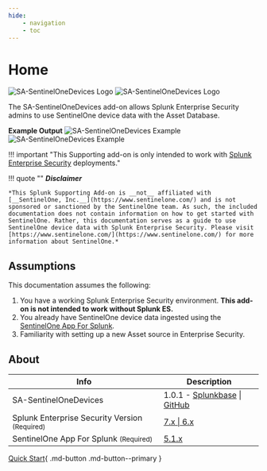 ```yaml
---
hide:
    - navigation
    - toc
---
```

# Home

![SA-SentinelOneDevices Logo](/assets/sa-sentinelone-logo-light.svg#only-light)
![SA-SentinelOneDevices Logo](/assets/sa-sentinelone-logo-dark.svg#only-dark)

The SA-SentinelOneDevices add-on allows Splunk Enterprise Security admins to use SentinelOne device data with the Asset Database.

__Example Output__
![SA-SentinelOneDevices Example](/assets/sa-sentinelone-example-dark.png#only-dark)
![SA-SentinelOneDevices Example](/assets/sa-sentinelone-example-light.png#only-light)

!!! important "This Supporting add-on is only intended to work with [Splunk Enterprise Security](https://splunkbase.splunk.com/app/263) deployments."

!!! quote ""
    __*Disclaimer*__

    *This Splunk Supporting Add-on is __not__ affiliated with [__SentinelOne, Inc.__](https://www.sentinelone.com/) and is not sponsored or sanctioned by the SentinelOne team. As such, the included documentation does not contain information on how to get started with SentinelOne. Rather, this documentation serves as a guide to use SentinelOne device data with Splunk Enterprise Security. Please visit [https://www.sentinelone.com/](https://www.sentinelone.com/) for more information about SentinelOne.*

## Assumptions

This documentation assumes the following:

1. You have a working Splunk Enterprise Security environment. __This add-on is not intended to work without Splunk ES.__
2. You already have SentinelOne device data ingested using the [SentinelOne App For Splunk](https://splunkbase.splunk.com/app/5433).
3. Familiarity with setting up a new Asset source in Enterprise Security.

## About

Info | Description
------ | ----------
SA-SentinelOneDevices | 1.0.1 - [Splunkbase](https://splunkbase.splunk.com/app/6612) \| [GitHub](https://github.com/ZachChristensen28/SA-SentinelOneDevices/releases/tag/v1.0.1)
Splunk Enterprise Security Version <small>(Required)</small> | [7.x \| 6.x](https://splunkbase.splunk.com/app/263)
SentinelOne App For Splunk <small>(Required)</small> | [5.1.x](https://splunkbase.splunk.com/app/5433)

[Quick Start](quickstart/prerequisites){ .md-button .md-button--primary }
